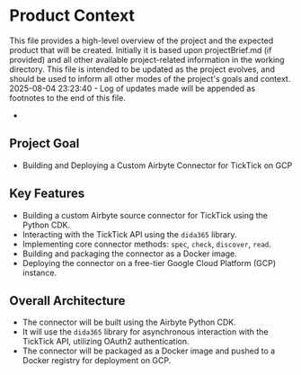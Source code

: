 # Product Context

This file provides a high-level overview of the project and the expected product that will be created. Initially it is based upon projectBrief.md (if provided) and all other available project-related information in the working directory. This file is intended to be updated as the project evolves, and should be used to inform all other modes of the project's goals and context.
2025-08-04 23:23:40 - Log of updates made will be appended as footnotes to the end of this file.

*

## Project Goal

*   Building and Deploying a Custom Airbyte Connector for TickTick on GCP

## Key Features

*   Building a custom Airbyte source connector for TickTick using the Python CDK.
*   Interacting with the TickTick API using the `dida365` library.
*   Implementing core connector methods: `spec`, `check`, `discover`, `read`.
*   Building and packaging the connector as a Docker image.
*   Deploying the connector on a free-tier Google Cloud Platform (GCP) instance.

## Overall Architecture

*   The connector will be built using the Airbyte Python CDK.
*   It will use the `dida365` library for asynchronous interaction with the TickTick API, utilizing OAuth2 authentication.
*   The connector will be packaged as a Docker image and pushed to a Docker registry for deployment on GCP.